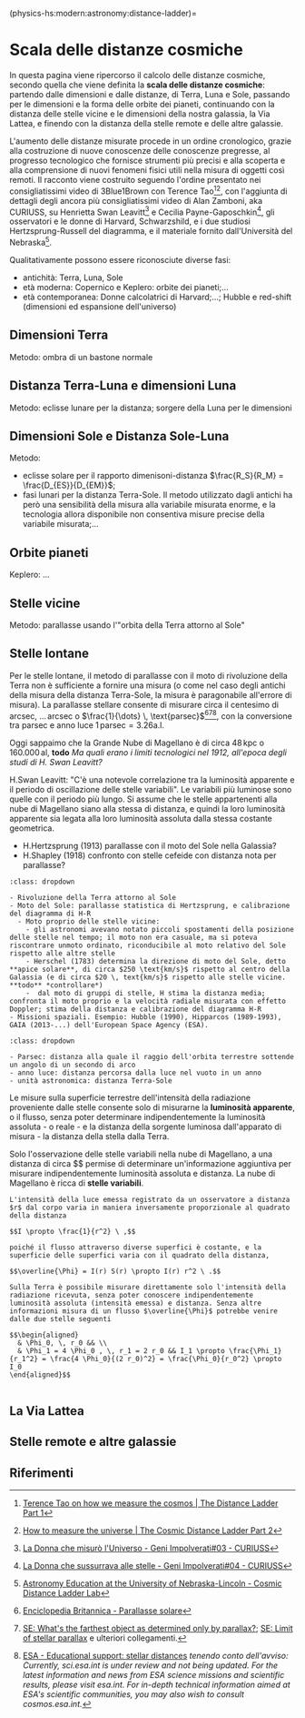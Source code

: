 (physics-hs:modern:astronomy:distance-ladder)=
# Scala delle distanze cosmiche

In questa pagina viene ripercorso il calcolo delle distanze cosmiche, secondo quella che viene definita la **scala delle distanze cosmiche**: partendo dalle dimensioni e dalle distanze, di Terra, Luna e Sole, passando per le dimensioni e la forma delle orbite dei pianeti, continuando con la distanza delle stelle vicine e le dimensioni della nostra galassia, la Via Lattea, e finendo con la distanza della stelle remote e delle altre galassie.

L'aumento delle distanze misurate procede in un ordine cronologico, grazie alla costruzione di nuove conoscenze delle conoscenze pregresse, al progresso tecnologico che fornisce strumenti più precisi e alla scoperta e alla comprensione di nuovi fenomeni fisici utili nella misura di oggetti così remoti. Il racconto viene costruito seguendo l'ordine presentato nei consigliatissimi video di 3Blue1Brown con Terence Tao[^3b1b-tao-1][^3b1b-tao-2], con l'aggiunta di dettagli degli ancora più consigliatissimi video di Alan Zamboni, aka CURIUSS, su Henrietta Swan Leavitt[^curiuss-leavitt] e Cecilia Payne-Gaposchkin[^curiuss-payne], gli osservatori e le donne di Harvard, Schwarzshild, e i due studiosi Hertzsprung-Russell del diagramma, e il materiale fornito dall'Università del Nebraska[^nebraska-spectroscpic-parallax].

Qualitativamente possono essere riconosciute diverse fasi:
- antichità: Terra, Luna, Sole
- età moderna: Copernico e Keplero: orbite dei pianeti;...
- età contemporanea: Donne calcolatrici di Harvard;...; Hubble e red-shift (dimensioni ed espansione dell'universo)

## Dimensioni Terra
Metodo: ombra di un bastone normale

## Distanza Terra-Luna e dimensioni Luna
Metodo: eclisse lunare per la distanza; sorgere della Luna per le dimensioni

## Dimensioni Sole e Distanza Sole-Luna
Metodo:
- eclisse solare per il rapporto dimenisoni-distanza $\frac{R_S}{R_M} = \frac{D_{ES}}{D_{EM}}$;
- fasi lunari per la distanza Terra-Sole. Il metodo utilizzato dagli antichi ha però una sensibilità della misura alla variabile misurata enorme, e la tecnologia allora disponibile non consentiva misure precise della variabile misurata;...

## Orbite pianeti
Keplero: ...

## Stelle vicine
Metodo: parallasse usando l'"orbita della Terra attorno al Sole"

## Stelle lontane
Per le stelle lontane, il metodo di parallasse con il moto di rivoluzione della Terra non è sufficiente a fornire una misura (o come nel caso degli antichi della misura della distanza Terra-Sole, la misura è paragonabile all'errore di misura). La parallasse stellare consente di misurare circa il centesimo di arcsec, $\dots \, \text{arcsec}$ o $\frac{1}{\dots} \, \text{parsec}$[^britannica-parallax][^se-parallax][^esa-parallax], con la conversione tra parsec e anno luce $1 \, \text{parsec} = 3.26 \text{a.l.}$

Oggi sappaimo che la Grande Nube di Magellano è di circa $48 \, \text{kpc}$ o $160.000 \, \text{al}$,  **todo** *Ma quali erano i limiti tecnologici nel 1912, all'epoca degli studi di H. Swan Leavitt?*

H.Swan Leavitt: "C'è una notevole correlazione tra la luminosità apparente e il periodo di oscillazione delle stelle variabili". Le variabili più luminose sono quelle con il periodo più lungo. Si assume che le stelle appartenenti alla nube di Magellano siano alla stessa di distanza, e quindi la loro luminosità apparente sia legata alla loro luminosità assoluta dalla stessa costante geometrica.

- H.Hertzsprung (1913) parallasse con il moto del Sole nella Galassia?
- H.Shapley (1918) confronto con stelle cefeide con distanza nota per parallasse?

```{prf:example} Parallasse
:class: dropdown

- Rivoluzione della Terra attorno al Sole
- Moto del Sole: parallasse statistica di Hertzsprung, e calibrazione del diagramma di H-R
  - Moto proprio delle stelle vicine:
    - gli astronomi avevano notato piccoli spostamenti della posizione delle stelle nel tempo; il moto non era casuale, ma si poteva riscontrare unmoto ordinato, riconducibile al moto relativo del Sole rispetto alle altre stelle
    - Herschel (1783) determina la direzione di moto del Sole, detto **apice solare**, di circa $250 \text{km/s}$ rispetto al centro della Galassia (e di circa $20 \, text{km/s}$ rispetto alle stelle vicine. **todo** *controllare*)
    -  dal moto di gruppi di stelle, H stima la distanza media; confronta il moto proprio e la velocità radiale misurata con effetto Doppler; stima della distanza e calibrazione del diagramma H-R
- Missioni spaziali. Esempio: Hubble (1990), Hipparcos (1989-1993), GAIA (2013-...) dell'European Space Agency (ESA).
```

```{prf:example} Conversioni
:class: dropdown

- Parsec: distanza alla quale il raggio dell'orbita terrestre sottende un angolo di un secondo di arco
- anno luce: distanza percorsa dalla luce nel vuoto in un anno
- unità astronomica: distanza Terra-Sole
```
Le misure sulla superficie terrestre dell'intensità della radiazione proveniente dalle stelle consente solo di misurarne la **luminosità apparente**, o il flusso, senza poter determinare indipendentemente la luminosità assoluta - o reale -  e la distanza della sorgente luminosa dall'apparato di misura - la distanza della stella dalla Terra.

Solo l'osservazione delle stelle variabili nella nube di Magellano, a una distanza di circa $$ permise di determinare un'informazione aggiuntiva per misurare indipendentemente luminosità assoluta e distanza. La nube di Magellano è ricca di **stelle variabili**. 

```{dropdown} Luminosità apparente
L'intensità della luce emessa registrato da un osservatore a distanza $r$ dal corpo varia in maniera inversamente proporzionale al quadrato della distanza

$$I \propto \frac{1}{r^2} \ ,$$

poiché il flusso attraverso diverse superfici è costante, e la superficie delle superfici varia con il quadrato della distanza,

$$\overline{\Phi} = I(r) S(r) \propto I(r) r^2 \ .$$

Sulla Terra è possibile misurare direttamente solo l'intensità della radiazione ricevuta, senza poter conoscere indipendentemente luminosità assoluta (intensità emessa) e distanza. Senza altre informazioni misura di un flusso $\overline{\Phi}$ potrebbe venire dalle due stelle seguenti

$$\begin{aligned}
  & \Phi_0, \, r_0 && \\
  & \Phi_1 = 4 \Phi_0 , \, r_1 = 2 r_0 && I_1 \propto \frac{\Phi_1}{r_1^2} = \frac{4 \Phi_0}{(2 r_0)^2} = \frac{\Phi_0}{r_0^2} \propto I_0
\end{aligned}$$
```

```{dropdown} Cefeidi e stelle variabili
```



## La Via Lattea
## Stelle remote e altre galassie



## Riferimenti
[^3b1b-tao-1]: [Terence Tao on how we measure the cosmos | The Distance Ladder Part 1](https://www.youtube.com/watch?v=YdOXS_9_P4U&t=51s) 
[^3b1b-tao-2]: [How to measure the universe | The Cosmic Distance Ladder Part 2](https://www.youtube.com/watch?v=hFMaT9oRbs4) 
[^curiuss-leavitt]: [La Donna che misurò l'Universo - Geni Impolverati\#03 - CURIUSS](https://www.youtube.com/watch?v=OlBVFvuDLVs&t=72s)
[^curiuss-payne]: [La Donna che sussurrava alle stelle - Geni Impolverati\#04 - CURIUSS](https://www.youtube.com/watch?v=q1ZnrXz3NSw&t=538s)
[^nebraska-spectroscpic-parallax]: [Astronomy Education at the University of Nebraska-Lincoln - Cosmic Distance Ladder Lab](https://astro.unl.edu/naap/distance/distance.html)
[^se-parallax]: [SE: What's the farthest object as determined only by parallax?](https://astronomy.stackexchange.com/questions/19666/whats-the-farthest-object-as-determined-only-by-parallax); [SE: Limit of stellar parallax](https://astronomy.stackexchange.com/questions/31711/what-is-the-maximum-distance-measurable-with-parallax) e ulteriori collegamenti.
[^britannica-parallax]: [Enciclopedia Britannica - Parallasse solare](https://www.britannica.com/science/parallax/Solar-parallax)
[^esa-parallax]: [ESA - Educational support: stellar distances](https://sci.esa.int/web/education/-/35616-stellar-distances?fbodylongid=1661) *tenendo conto dell'avviso: Currently, sci.esa.int is under review and not being updated. For the latest information and news from ESA science missions and scientific results, please visit esa.int. For in-depth technical information aimed at ESA's scientific communities, you may also wish to consult cosmos.esa.int.* 

<!--
{cite:p}`FonteToffolRicci2018`
```{bibliography} bibliography.bib
```
-->
